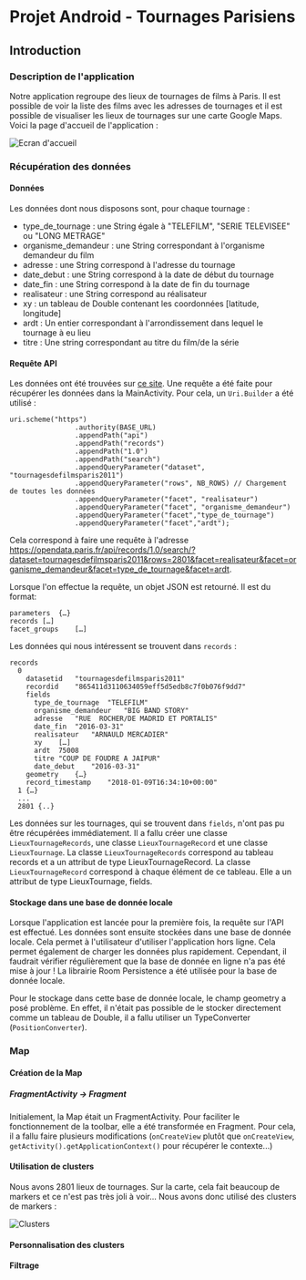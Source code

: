 # Projet Android - Tournages Parisiens

## Introduction
### Description de l'application
Notre application regroupe des lieux de tournages de films à Paris. Il est possible de voir la liste des films avec les adresses de tournages et il est possible de visualiser les lieux de tournages sur une carte Google Maps.
Voici la page d'accueil de l'application :

![Ecran d'accueil](screenshot/accueil.png?raw=true "Application")

### Récupération des données
#### Données
Les données dont nous disposons sont, pour chaque tournage :
* type_de_tournage :	une String égale à "TELEFILM", "SERIE TELEVISEE" ou "LONG METRAGE"
* organisme_demandeur :	une String correspondant à l'organisme demandeur du film
* adresse	: une String correspond à l'adresse du tournage
* date_debut : une String correspond à la date de début du tournage
* date_fin : une String correspond à la date de fin du tournage
* realisateur	: une String correspond au réalisateur
* xy : un tableau de Double contenant les coordonnées [latitude, longitude]
* ardt : Un entier correspondant à l'arrondissement dans lequel le tournage à eu lieu
* titre	: Une string correspondant au titre du film/de la série

#### Requête API
Les données ont été trouvées sur [ce site](https://opendata.paris.fr/explore/dataset/tournagesdefilmsparis2011/api/).
Une requête a été faite pour récupérer les données dans la MainActivity. Pour cela, un ```Uri.Builder``` a été utilisé : 
```
uri.scheme("https")
                .authority(BASE_URL)
                .appendPath("api")
                .appendPath("records")
                .appendPath("1.0")
                .appendPath("search")
                .appendQueryParameter("dataset", "tournagesdefilmsparis2011")
                .appendQueryParameter("rows", NB_ROWS) // Chargement de toutes les données
                .appendQueryParameter("facet", "realisateur")
                .appendQueryParameter("facet", "organisme_demandeur")
                .appendQueryParameter("facet","type_de_tournage")
                .appendQueryParameter("facet","ardt");
```
Cela correspond à faire une requête à l'adresse https://opendata.paris.fr/api/records/1.0/search/?dataset=tournagesdefilmsparis2011&rows=2801&facet=realisateur&facet=organisme_demandeur&facet=type_de_tournage&facet=ardt.

Lorsque l'on effectue la requête, un objet JSON est retourné. Il est du format:
```
parameters	{…}
records	[…]
facet_groups	[…]
```

Les données qui nous intéressent se trouvent dans ```records``` :
```
records
  0	
    datasetid	"tournagesdefilmsparis2011"
    recordid	"865411d3110634059eff5d5edb8c7f0b076f9dd7"
    fields	
      type_de_tournage	"TELEFILM"
      organisme_demandeur	"BIG BAND STORY"
      adresse	"RUE  ROCHER/DE MADRID ET PORTALIS"
      date_fin	"2016-03-31"
      realisateur	"ARNAULD MERCADIER"
      xy	[…]
      ardt	75008
      titre	"COUP DE FOUDRE A JAIPUR"
      date_debut	"2016-03-31"
    geometry	{…}
    record_timestamp	"2018-01-09T16:34:10+00:00"
  1	{…}
  ...
  2801 {..}
 ```
 Les données sur les tournages, qui se trouvent dans ```fields```, n'ont pas pu être récupérées immédiatement. Il a fallu créer une classe ```LieuxTournageRecords```, une classe ```LieuxTournageRecord``` et une classe ```LieuxTournage```.
 La classe ```LieuxTournageRecords``` correspond au tableau records et a un attribut de type LieuxTournageRecord. La classe ```LieuxTournageRecord``` correspond à chaque élément de ce tableau. Elle a un attribut de type LieuxTournage, fields. 
 

#### Stockage dans une base de donnée locale
Lorsque l'application est lancée pour la première fois, la requête sur l'API est effectué. Les données sont ensuite stockées dans une base de donnée locale. Cela permet à l'utilisateur d'utiliser l'application hors ligne. Cela permet également de charger les données plus rapidement. Cependant, il faudrait vérifier régulièrement que la base de donnée en ligne n'a pas été mise à jour !
La librairie Room Persistence a été utilisée pour la base de donnée locale.

Pour le stockage dans cette base de donnée locale, le champ geometry a posé problème. En effet, il n'était pas possible de le stocker directement comme un tableau de Double, il a fallu utiliser un TypeConverter (```PositionConverter```).

### Map
#### Création de la Map
##### FragmentActivity -> Fragment
Initialement, la Map était un FragmentActivity. Pour faciliter le fonctionnement de la toolbar, elle a été transformée en Fragment. Pour cela, il a fallu faire plusieurs modifications (```onCreateView``` plutôt que ```onCreateView```, ```getActivity().getApplicationContext()``` pour récupérer le contexte...)

#### Utilisation de clusters
Nous avons 2801 lieux de tournages. Sur la carte, cela fait beaucoup de markers et ce n'est pas très joli à voir... Nous avons donc utilisé des clusters de markers :

![Clusters](screenshot/clusters.png?raw=true "Clusters")

#### Personnalisation des clusters

#### Filtrage


